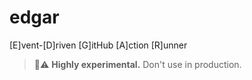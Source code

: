 # edgar
[E]vent-[D]riven [G]itHub [A]ction [R]unner

> 🧪⚠️ __Highly experimental.__ Don't use in production.
